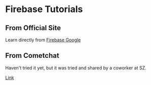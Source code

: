
# Firebase Tutorials

## From Official Site
Learn directly from [Firebase Google](https://firebase.google.com/codelabs/firebase-android)

## From Cometchat
Haven't tried it yet, but it was tried and shared by a coworker at SZ.

[Link](https://www.cometchat.com/tutorials/how-to-build-a-chat-app-with-firebase)